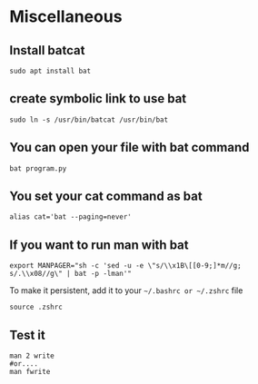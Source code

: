# Miscellaneous

## Install batcat
```
sudo apt install bat
```
## create symbolic link to use bat
```
sudo ln -s /usr/bin/batcat /usr/bin/bat
```
## You can open your file with bat command
```
bat program.py
```
## You set your cat command as bat
```
alias cat='bat --paging=never'
```
## If you want to run man with bat
```
export MANPAGER="sh -c 'sed -u -e \"s/\\x1B\[[0-9;]*m//g; s/.\\x08//g\" | bat -p -lman'"
```
To make it persistent, add it to your `~/.bashrc or ~/.zshrc` file
```
source .zshrc
```
## Test it
```
man 2 write
#or....
man fwrite
```








